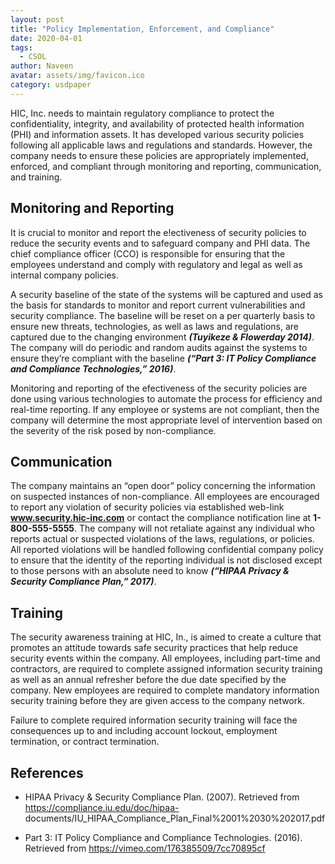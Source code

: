 ```yaml
---
layout: post
title: "Policy Implementation, Enforcement, and Compliance"
date: 2020-04-01
tags:
  - CSOL
author: Naveen
avatar: assets/img/favicon.ico
category: usdpaper
---
```


HIC, Inc. needs to maintain regulatory compliance to protect the confidentiality, integrity, and availability of protected health information (PHI) and information assets. It has developed various security policies following all applicable laws and regulations and standards. However, the company needs to ensure these policies are appropriately implemented, enforced, and compliant through monitoring and reporting, communication, and training.

## Monitoring and Reporting

It is crucial to monitor and report the e!ectiveness of security policies to reduce the security events and to safeguard company and PHI data. The chief compliance officer (CCO) is responsible for ensuring that the employees understand and comply with regulatory and legal as well as internal company policies.

A security baseline of the state of the systems will be captured and used as the basis for standards to monitor and report current vulnerabilities and security compliance. The baseline will be reset on a per quarterly basis to ensure new threats, technologies, as well as laws and regulations, are captured due to the changing environment _**(Tuyikeze & Flowerday 2014)**_. The company will do periodic and random audits against the systems to ensure they’re compliant with the baseline _**(“Part 3: IT Policy Compliance and Compliance Technologies,” 2016)**_.

Monitoring and reporting of the efectiveness of the security policies are done using various technologies to automate the process for efficiency and real-time reporting. If any employee or systems are not compliant, then the company will determine the most appropriate level of intervention based on the severity of the risk posed by non-compliance.

## Communication

The company maintains an “open door” policy concerning the information on suspected instances of non-compliance. All employees are encouraged to report any violation of security policies via established web-link **www.security.hic-inc.com** or contact the compliance notification line at **1-800-555-5555**. The company will not retaliate against any individual who reports actual or suspected violations of the laws, regulations, or policies. All reported violations will be handled following confidential company policy to ensure that the identity of the reporting individual is not disclosed except to those persons with an absolute need to know _**(“HIPAA Privacy & Security Compliance Plan,” 2017)**_.

## Training

The security awareness training at HIC, In., is aimed to create a culture that promotes an attitude towards safe security practices that help reduce security events within the company. All employees, including part-time and contractors, are required to complete assigned information security training as well as an annual refresher before the due date specified by the company. New employees are required to complete mandatory information security training before they are given access to the company network.

Failure to complete required information security training will face the consequences up to and including account lockout, employment termination, or contract termination.

## References

- HIPAA Privacy & Security Compliance Plan. (2007). Retrieved from https://compliance.iu.edu/doc/hipaa- documents/IU_HIPAA_Compliance_Plan_Final%2001%2030%202017.pdf

- Part 3: IT Policy Compliance and Compliance Technologies. (2016). Retrieved from https://vimeo.com/176385509/7cc70895cf